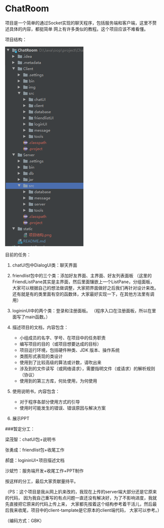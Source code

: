 # ChatRoom

项目是一个简单的通过Socket实现的聊天程序，包括服务端和客户端，这里不赘述具体的内容，都挺简单
网上有许多类似的教程。这个项目应该不难看懂。

项目结构：

![图片](./static/项目结构.png)

目前的任务：

1. chatUI包中DialogUI类：聊天界面

2. friendlist包中的三个类：添加好友界面、主界面、好友列表面板
  （这里的FriendListPane其实是主界面，然后里面镶嵌上一个ListPane，分组面板，
   大家可以根据自己的想法做调整，大家把界面做好之后我们再针对设计来改。
   还有就是有的类里面有空的函数体，大家最好实现一下，在其他方法里有调用）
   
3. logininUI中的两个类：登录和注册面板。
（程序入口在注册面板，所以在里面写了main函数。）

4. 描述项⽬的⽂档，内容包含：
    + ⼩组成员的名字、学号、在项⽬中的任务职责
    + 编写项⽬的⽬的（或项⽬想要达成的⽬标）
    + 项⽬运⾏环境，包括硬件种类、JDK 版本、操作系统
    + 类图形式表现的类设计
    + 使⽤到了⽐较⾼级的算法或计数，请吹出来
    + 涉及到的⽂件读写（或⽹络请求），需要指明⽂件（或请求）的解析规则（协议）
    + 使⽤到的第三⽅库，何处使⽤，为何使⽤

5. 使⽤说明书，内容包含：
    + 对于程序各部分使⽤⽅式的引导
    + 使⽤时可能发⽣的错误、错误原因与解决⽅案
    
6. 展示PPT

###暂定分工：

梁茂智：chatUI包+说明书

张勇成：friendlist包+收尾工作

郝盛：logininUI+项目描述文档

沙斌竹：服务端开发+收尾工作+PPT制作

按这样的分工，最后大家贡献量持平。

（PS：这个项目是我从网上扒来改的，我现在上传的server端大部分还是它原来的代码，
因为我自己重写的有点问题一直还没有解决好，为了不影响进度，我就先直接把它原来的代码上传上来，
大家都先按着这个结构参考着干活儿，然后最后我来收尾，项目中的client-tamplate是它原本的client端代码，
大家可以参考。）
    
（编码方式：GBK）



